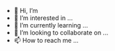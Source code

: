 - 👋 Hi, I’m 
- 👀 I’m interested in ...
- 🌱 I’m currently learning ...
- 💞️ I’m looking to collaborate on ...
- 📫 How to reach me ...

<!---
xnuker/xnuker is a ✨ special ✨ repository because its `README.md` (this file) appears on your GitHub profile.
You can click the Preview link to take a look at your changes.
--->
